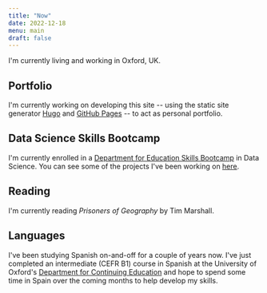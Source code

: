```yaml
---
title: "Now"
date: 2022-12-18
menu: main
draft: false
---
```


I'm currently living and working in Oxford, UK.


## Portfolio

I'm currently working on developing this site -- using the static site
generator [Hugo](https://gohugo.io) and [GitHub Pages](https://pages.github.com/) -- to act as personal portfolio.


## Data Science Skills Bootcamp

I'm currently enrolled in a [Department for Education Skills
Bootcamp](https://www.gov.uk/guidance/find-a-skills-bootcamp) in Data
Science. You can see some of the projects I've been working on
[here](/projects).


## Reading

I'm currently reading *Prisoners of Geography* by Tim Marshall.


## Languages

I've been studying Spanish on-and-off for a couple of years now. I've just
completed an intermediate (CEFR B1) course in Spanish at the University of
Oxford's [Department for Continuing Education](https://conted.ox.ac.uk) and hope to
spend some time in Spain over the coming months to help develop my skills.

